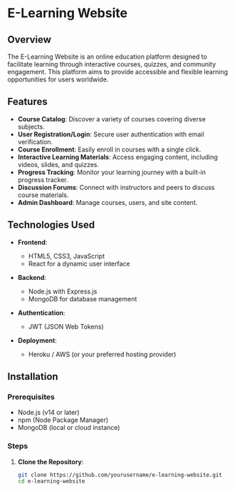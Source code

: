 # E-Learning Website

## Overview

The E-Learning Website is an online education platform designed to facilitate learning through interactive courses, quizzes, and community engagement. This platform aims to provide accessible and flexible learning opportunities for users worldwide.

## Features

- **Course Catalog**: Discover a variety of courses covering diverse subjects.
- **User Registration/Login**: Secure user authentication with email verification.
- **Course Enrollment**: Easily enroll in courses with a single click.
- **Interactive Learning Materials**: Access engaging content, including videos, slides, and quizzes.
- **Progress Tracking**: Monitor your learning journey with a built-in progress tracker.
- **Discussion Forums**: Connect with instructors and peers to discuss course materials.
- **Admin Dashboard**: Manage courses, users, and site content.

## Technologies Used

- **Frontend**: 
  - HTML5, CSS3, JavaScript
  - React for a dynamic user interface

- **Backend**:
  - Node.js with Express.js
  - MongoDB for database management

- **Authentication**:
  - JWT (JSON Web Tokens)

- **Deployment**:
  - Heroku / AWS (or your preferred hosting provider)

## Installation

### Prerequisites

- Node.js (v14 or later)
- npm (Node Package Manager)
- MongoDB (local or cloud instance)

### Steps

1. **Clone the Repository**:
   ```bash
   git clone https://github.com/yourusername/e-learning-website.git
   cd e-learning-website

